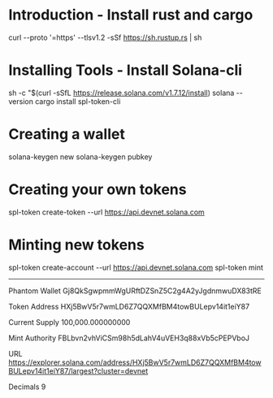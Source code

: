 # Introduction - Install rust and cargo
curl --proto '=https' --tlsv1.2 -sSf https://sh.rustup.rs | sh

# Installing Tools - Install Solana-cli
sh -c "$(curl -sSfL https://release.solana.com/v1.7.12/install)
solana --version
cargo install spl-token-cli

# Creating a wallet
solana-keygen new
solana-keygen pubkey 

# Creating your own tokens
spl-token create-token --url https://api.devnet.solana.com

# Minting new tokens
spl-token create-account <token address> --url https://api.devnet.solana.com
spl-token mint <token address> <number of tokens to be minted>
  
---
  
Phantom Wallet  Gj8QkSgwpmmWgURftDZSnZ5C2g4A2yJgdnmwuDX83tRE
  
Token Address   HXj5BwV5r7wmLD6Z7QQXMfBM4towBULepv14it1eiY87
  
Current Supply	100,000.000000000
  
Mint Authority	FBLbvn2vhViCSm98h5dLahV4uVEH3q88xVb5cPEPVboJ
  
URL             https://explorer.solana.com/address/HXj5BwV5r7wmLD6Z7QQXMfBM4towBULepv14it1eiY87/largest?cluster=devnet
  
Decimals        9
